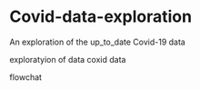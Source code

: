 # Covid-data-exploration
An exploration of the up_to_date Covid-19 data 

exploratyion of data
coxid data

flowchat
